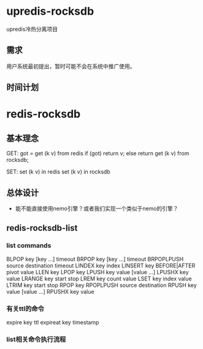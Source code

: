 # upredis-rocksdb

upredis冷热分离项目

## 需求

用户系统最初提出，暂时可能不会在系统中推广使用。

## 时间计划


## 

# redis-rocksdb


## 基本理念

GET:
got = get (k v) from redis
if (got) return v;
else return get (k v) from rocksdb;

SET:
set (k v) in redis
set (k v) in rocksdb


## 总体设计

- 能不能直接使用nemo引擎？或者我们实现一个类似于nemo的引擎？


## redis-rocksdb-list


### list commands

BLPOP key [key ...] timeout
BRPOP key [key ...] timeout
BRPOPLPUSH source destination timeout
LINDEX key index
LINSERT key BEFORE|AFTER pivot value
LLEN key
LPOP key
LPUSH key value [value ...]
LPUSHX key value
LRANGE key start stop
LREM key count value
LSET key index value
LTRIM key start stop
RPOP key
RPOPLPUSH source destination
RPUSH key value [value ...]
RPUSHX key value

### 有关ttl的命令

expire key ttl
expireat key timestamp

### list相关命令执行流程


